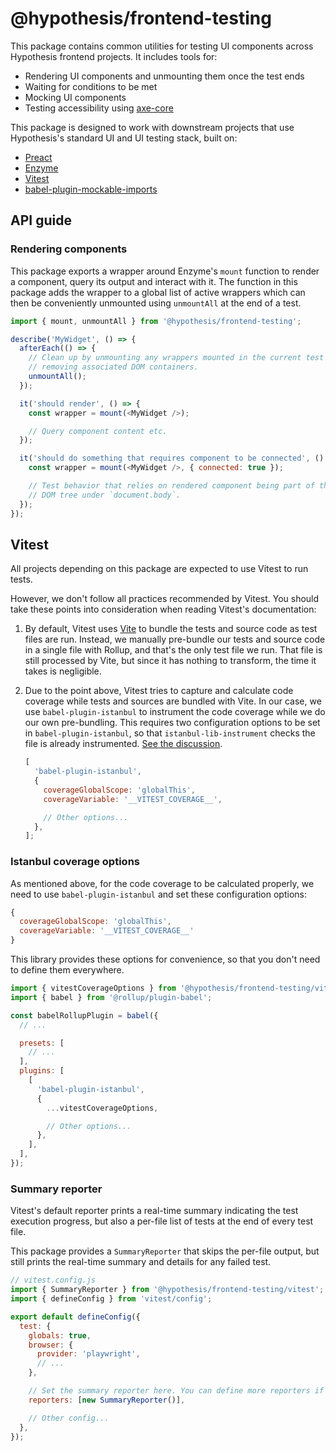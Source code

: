 # @hypothesis/frontend-testing

This package contains common utilities for testing UI components across
Hypothesis frontend projects. It includes tools for:

- Rendering UI components and unmounting them once the test ends
- Waiting for conditions to be met
- Mocking UI components
- Testing accessibility using [axe-core](https://github.com/dequelabs/axe-core)

This package is designed to work with downstream projects that use Hypothesis's
standard UI and UI testing stack, built on:

- [Preact](https://preactjs.com)
- [Enzyme](https://github.com/enzymejs/enzyme)
- [Vitest](http://vitest.dev/)
- [babel-plugin-mockable-imports](https://github.com/robertknight/babel-plugin-mockable-imports)

## API guide

### Rendering components

This package exports a wrapper around Enzyme's `mount` function to render
a component, query its output and interact with it. The function in this
package adds the wrapper to a global list of active wrappers which can then
be conveniently unmounted using `unmountAll` at the end of a test.

```js
import { mount, unmountAll } from '@hypothesis/frontend-testing';

describe('MyWidget', () => {
  afterEach(() => {
    // Clean up by unmounting any wrappers mounted in the current test and
    // removing associated DOM containers.
    unmountAll();
  });

  it('should render', () => {
    const wrapper = mount(<MyWidget />);

    // Query component content etc.
  });

  it('should do something that requires component to be connected', () => {
    const wrapper = mount(<MyWidget />, { connected: true });

    // Test behavior that relies on rendered component being part of the
    // DOM tree under `document.body`.
  });
});
```

## Vitest

All projects depending on this package are expected to use Vitest to run tests.

However, we don't follow all practices recommended by Vitest. You should take
these points into consideration when reading Vitest's documentation:

1. By default, Vitest uses [Vite](https://vite.dev/) to bundle the tests and
   source code as test files are run.
   Instead, we manually pre-bundle our tests and source code in a single file
   with Rollup, and that's the only test file we run.
   That file is still processed by Vite, but since it has nothing to transform,
   the time it takes is negligible.
2. Due to the point above, Vitest tries to capture and calculate code coverage while
   tests and sources are bundled with Vite.
   In our case, we use `babel-plugin-istanbul` to instrument the code coverage
   while we do our own pre-bundling.
   This requires two configuration options to be set in `babel-plugin-istanbul`,
   so that `istanbul-lib-instrument` checks the file is already instrumented.
   [See the discussion](https://github.com/vitest-dev/vitest/discussions/7841#discussioncomment-12855608).

   ```js
   [
     'babel-plugin-istanbul',
     {
       coverageGlobalScope: 'globalThis',
       coverageVariable: '__VITEST_COVERAGE__',

       // Other options...
     },
   ];
   ```

### Istanbul coverage options

As mentioned above, for the code coverage to be calculated properly, we need to
use `babel-plugin-istanbul` and set these configuration options:

```js
{
  coverageGlobalScope: 'globalThis',
  coverageVariable: '__VITEST_COVERAGE__'
}
```

This library provides these options for convenience, so that you don't need to
define them everywhere.

```js
import { vitestCoverageOptions } from '@hypothesis/frontend-testing/vitest';
import { babel } from '@rollup/plugin-babel';

const babelRollupPlugin = babel({
  // ...

  presets: [
    // ...
  ],
  plugins: [
    [
      'babel-plugin-istanbul',
      {
        ...vitestCoverageOptions,

        // Other options...
      },
    ],
  ],
});
```

### Summary reporter

Vitest's default reporter prints a real-time summary indicating the test
execution progress, but also a per-file list of tests at the end of every test
file.

This package provides a `SummaryReporter` that skips the per-file output, but
still prints the real-time summary and details for any failed test.

```js
// vitest.config.js
import { SummaryReporter } from '@hypothesis/frontend-testing/vitest';
import { defineConfig } from 'vitest/config';

export default defineConfig({
  test: {
    globals: true,
    browser: {
      provider: 'playwright',
      // ...
    },

    // Set the summary reporter here. You can define more reporters if desired
    reporters: [new SummaryReporter()],

    // Other config...
  },
});
```
